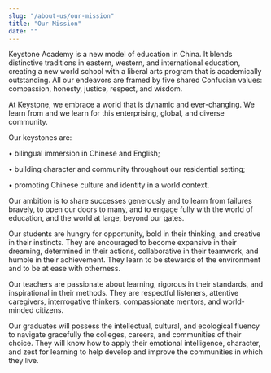 ```yaml
---
slug: "/about-us/our-mission"
title: "Our Mission"
date: ""
---
```


Keystone Academy is a new model of education in China. It blends distinctive traditions in eastern, western, and international education, creating a new world school with a liberal arts program that is academically outstanding. All our endeavors are framed by five shared Confucian values: compassion, honesty, justice, respect, and wisdom.

At Keystone, we embrace a world that is dynamic and ever-changing. We learn from and we learn for this enterprising, global, and diverse community.

Our keystones are:

• bilingual immersion in Chinese and English;

• building character and community throughout our residential setting;

• promoting Chinese culture and identity in a world context.

Our ambition is to share successes generously and to learn from failures bravely, to open our doors to many, and to engage fully with the world of education, and the world at large, beyond our gates.

Our students are hungry for opportunity, bold in their thinking, and creative in their instincts. They are encouraged to become expansive in their dreaming, determined in their actions, collaborative in their teamwork, and humble in their achievement. They learn to be stewards of the environment and to be at ease with otherness.

Our teachers are passionate about learning, rigorous in their standards, and inspirational in their methods. They are respectful listeners, attentive caregivers, interrogative thinkers, compassionate mentors, and world-minded citizens.

Our graduates will possess the intellectual, cultural, and ecological fluency to navigate gracefully the colleges, careers, and communities of their choice. They will know how to apply their emotional intelligence, character, and zest for learning to help develop and improve the communities in which they live.
